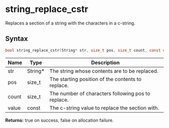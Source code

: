 # string_replace_cstr

Replaces a section of a string with the characters in a c-string.

## Syntax

```c
bool string_replace_cstr(String* str, size_t pos, size_t count, const char* value);
```

| Name | Type | Description |
| --- | --- | --- |
| str | String* | The string whose contents are to be replaced. |
| pos | size_t | The starting position of the contents to replace. |
| count | size_t | The number of characters following pos to replace. |
| value | const | The c-string value to replace the section with. |

**Returns:** true on success, false on allocation failure.

